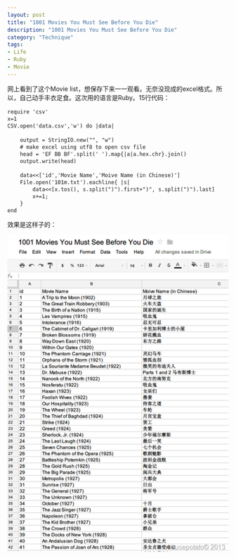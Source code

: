 ```yaml
---
layout: post
title: "1001 Movies You Must See Before You Die"
description: "1001 Movies You Must See Before You Die"
category: "Technique"
tags:
- Life
- Ruby
- Movie
---
```



网上看到了这个Movie list，想保存下来一一观看。无奈没现成的excel格式。所以，自己动手丰衣足食。这次用的语言是Ruby。15行代码：

	require 'csv' 
	x=1 
	CSV.open('data.csv','w') do |data|
	
	    output = StringIO.new("", "w") 
	    # make excel using utf8 to open csv file 
	    head = 'EF BB BF'.split(' ').map{|a|a.hex.chr}.join() 
	    output.write(head)
	
	    data<<['id','Movie Name','Moive Name (in Chinese)'] 
	    File.open('101m.txt').eachline{ |s| 
	        data<<[x.tos(), s.split(")").first+")", s.split(")").last] 
	        x+=1; 
	    } 
	end
 


效果是这样子的：

  ![1000movie](/assets/images/2013/02/1000list.png)
  
